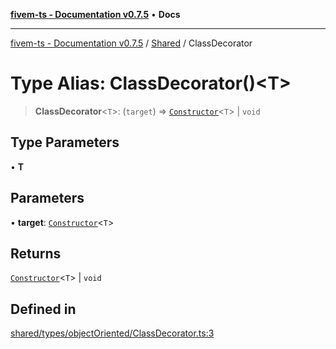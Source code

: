 [**fivem-ts - Documentation v0.7.5**](../../../README.md) • **Docs**

***

[fivem-ts - Documentation v0.7.5](../../../README.md) / [Shared](../README.md) / ClassDecorator

# Type Alias: ClassDecorator()\<T\>

> **ClassDecorator**\<`T`\>: (`target`) => [`Constructor`](Constructor.md)\<`T`\> \| `void`

## Type Parameters

• **T**

## Parameters

• **target**: [`Constructor`](Constructor.md)\<`T`\>

## Returns

[`Constructor`](Constructor.md)\<`T`\> \| `void`

## Defined in

[shared/types/objectOriented/ClassDecorator.ts:3](https://github.com/Purpose-Dev/fivem-ts/blob/main/src/shared/types/objectOriented/ClassDecorator.ts#L3)
